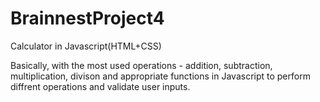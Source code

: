 # BrainnestProject4

Calculator in Javascript(HTML+CSS)

Basically, with the most used operations - addition, subtraction, multiplication, divison and appropriate functions in Javascript to perform diffrent operations and validate user inputs.
